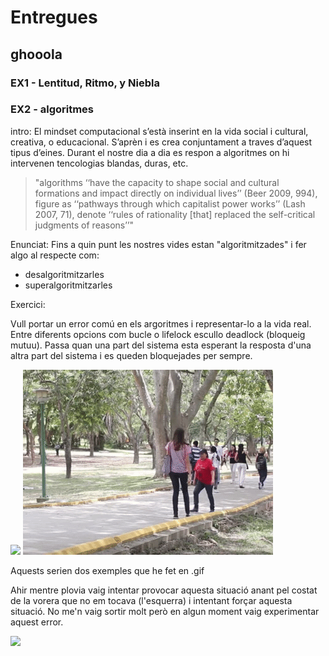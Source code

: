 # Entregues 
## ghooola
### EX1 - Lentitud, Ritmo, y Niebla



### EX2 - algoritmes

intro: 
El mindset computacional s’està inserint en la vida social i cultural, creativa, o educacional.  S’aprèn i es crea conjuntament a traves d’aquest tipus d’eines. Durant el nostre dia a dia es respon a algoritmes on hi intervenen tencologias blandas, duras, etc. 

> "algorithms ‘‘have the capacity to shape social and cultural formations and impact directly on individual lives’’ (Beer 2009, 994), figure as ‘‘pathways through which capitalist power works’’ (Lash 2007, 71), denote ‘‘rules of rationality [that] replaced the self-critical judgments of reasons’’"

Enunciat:
Fins a quin punt les nostres vides estan "algoritmitzades" i fer algo al respecte com:
- desalgoritmitzarles
- superalgoritmitzarles

Exercici: 

Vull portar un error comú en els argoritmes i representar-lo a la vida real. Entre diferents opcions com bucle o lifelock escullo deadlock (bloqueig mutuu). Passa quan una part del sistema esta esperant la resposta d'una altra part del sistema i es queden bloquejades per sempre. 

![ ](hhttps://github.com/maxazc/APUNTS-SOCIOTECHs/blob/master/deadlock2.gif?raw=true) ![ ](https://github.com/maxazc/APUNTS-SOCIOTECHs/blob/master/deadlock3.gif?raw=true) 

Aquests serien dos exemples que he fet en .gif

Ahir mentre plovia vaig intentar provocar aquesta situació anant pel costat de la vorera que no em tocava (l'esquerra) i intentant forçar aquesta situació. No me'n vaig sortir molt però en algun moment vaig experimentar aquest error.

![ ](https://github.com/maxazc/APUNTS-SOCIOTECHs/blob/master/54d5e2fb4bf41a2882af7db1dce21991.gif?raw=true)


